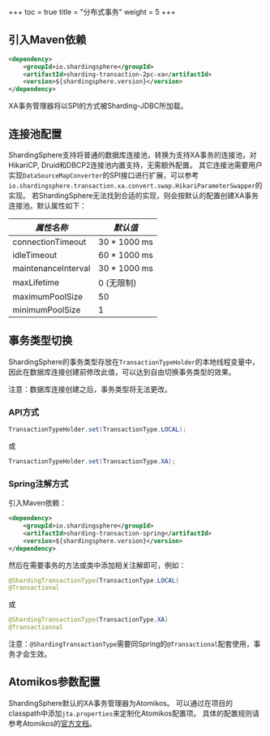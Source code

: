 +++
toc = true
title = "分布式事务"
weight = 5
+++

## 引入Maven依赖

```xml
<dependency>
    <groupId>io.shardingsphere</groupId>
    <artifactId>sharding-transaction-2pc-xa</artifactId>
    <version>${shardingsphere.version}</version>
</dependency>
```

XA事务管理器将以SPI的方式被Sharding-JDBC所加载。

## 连接池配置

ShardingSphere支持将普通的数据库连接池，转换为支持XA事务的连接池，对HikariCP, Druid和DBCP2连接池内置支持，无需额外配置。
其它连接池需要用户实现`DataSourceMapConverter`的SPI接口进行扩展，可以参考`io.shardingsphere.transaction.xa.convert.swap.HikariParameterSwapper`的实现。
若ShardingSphere无法找到合适的实现，则会按默认的配置创建XA事务连接池。默认属性如下：

| *属性名称*              | *默认值*    |
| -----------------------| ----------- |
| connectionTimeout      | 30 * 1000 ms|
| idleTimeout            | 60 * 1000 ms|
| maintenanceInterval    | 30 * 1000 ms|
| maxLifetime            | 0  (无限制) |
| maximumPoolSize        | 50          |
| minimumPoolSize        | 1           |

## 事务类型切换

ShardingSphere的事务类型存放在`TransactionTypeHolder`的本地线程变量中，因此在数据库连接创建前修改此值，可以达到自由切换事务类型的效果。

注意：数据库连接创建之后，事务类型将无法更改。

### API方式

```java
TransactionTypeHolder.set(TransactionType.LOCAL);
```

或

```java
TransactionTypeHolder.set(TransactionType.XA);
```

### Spring注解方式

引入Maven依赖：

```xml
<dependency>
    <groupId>io.shardingsphere</groupId>
    <artifactId>sharding-transaction-spring</artifactId>
    <version>${shardingsphere.version}</version>
</dependency>
```

然后在需要事务的方法或类中添加相关注解即可，例如：

```java
@ShardingTransactionType(TransactionType.LOCAL)
@Transactional
```

或

```java
@ShardingTransactionType(TransactionType.XA)
@Transactionnal
```

注意：`@ShardingTransactionType`需要同Spring的`@Transactional`配套使用，事务才会生效。

## Atomikos参数配置

ShardingSphere默认的XA事务管理器为Atomikos。
可以通过在项目的classpath中添加`jta.properties`来定制化Atomikos配置项。
具体的配置规则请参考Atomikos的[官方文档](https://www.atomikos.com/Documentation/JtaProperties)。
